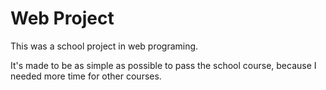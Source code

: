# Web Project

This was a school project in web programing.

It's made to be as simple as possible to pass the school course, because I needed more time for other courses.
